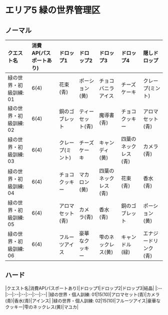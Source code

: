# エリア5 緑の世界管理区

## ノーマル

|クエスト名|消費AP(パスポートあり)|ドロップ1|ドロップ2|ドロップ3|ドロップ4|隠しドロップ|
|:--|:--|:--|:--|:--|:--|:--|
|緑の世界・初級訓練: 01|6(4)|花束(青)|ポーション(黄)|チョコバニラアイス|チーズケーキ|クレープ(ミント)|
|緑の世界・初級訓練: 02|6(4)|銅のゴブレット|ティーセット(青)|魔導書(青)|チョコクッキー|アロマセット(青)|
|緑の世界・初級訓練: 03|6(4)|クレープ(ミント)|チーズケーキ|キャンディ(黄)|四葉のネックレス(青)|カメラ(青)|
|緑の世界・初級訓練: 04|6(4)|チョコクッキー|マカロン(黄)|四葉のネックレス(青)|花束(青)|香水(青)|
|緑の世界・初級訓練: 05|6(4)|アロマセット(青)|カメラ(青)|香水(青)|銅のゴブレット|ポーション(黄)|
|緑の世界・初級訓練: 06|6(4)|フルーツアイス|豪華なクッキー|雫のネックレス(黄)|キャンドル(緑)|エナジードリンク(青)|

## ハード

|クエスト名|消費AP(パスポートあり)|ドロップ1|ドロップ2|ドロップ3|結晶|
|:--|:--|:--|:--|:--|:--|:--|
|緑の世界・個人訓練: 01|15(10)|アロマセット(青)|カメラ(青)|香水(青)|アインス|
|緑の世界・個人訓練: 02|15(10)|フルーツアイス|豪華なクッキー|雫のネックレス(黄)|マユカ|
